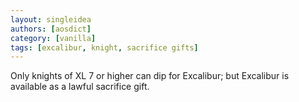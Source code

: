```yaml
---
layout: singleidea
authors: [aosdict]
category: [vanilla]
tags: [excalibur, knight, sacrifice gifts]
---
```

Only knights of XL 7 or higher can dip for Excalibur; but Excalibur is available as a lawful sacrifice gift.
